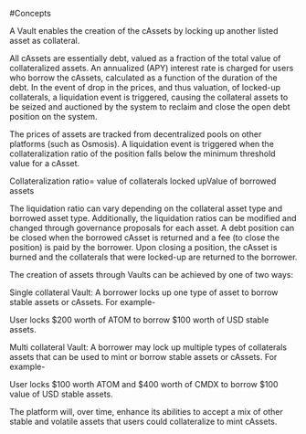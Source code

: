 #Concepts

A Vault enables the creation of the cAssets by locking up another listed asset as collateral.

All cAssets are essentially debt, valued as a fraction of the total value of collateralized assets. An annualized (APY) interest rate is charged for users who borrow the cAssets, calculated as a function of the duration of the debt. In the event of drop in the prices, and thus valuation, of locked-up collaterals, a liquidation event is triggered, causing the collateral assets to be seized and auctioned by the system to reclaim and close the open debt position on the system.

The prices of assets are tracked from decentralized pools on other platforms (such as Osmosis). A liquidation event is triggered when the collateralization ratio of the position falls below the minimum threshold value for a cAsset. 

Collateralization ratio= value of collaterals locked upValue of borrowed assets

The liquidation ratio can vary depending on the collateral asset type and borrowed asset type. Additionally, the liquidation ratios can be modified and changed through governance proposals for each asset. A debt position can be closed when the borrowed cAsset is returned and a fee (to close the position) is paid by the borrower. Upon closing a position, the cAsset is burned and the collaterals that were locked-up are returned to the borrower. 


The creation of assets through Vaults can be achieved by one of two ways:

Single collateral Vault: A borrower locks up one type of asset to borrow stable assets or cAssets. For example-

User locks $200 worth of ATOM to borrow $100 worth of USD stable assets. 


Multi collateral Vault: A borrower may lock up multiple types of collaterals assets that can be used to mint or borrow stable assets or cAssets. For example-

User locks $100 worth ATOM and $400 worth of CMDX to borrow $100 value of USD stable assets.

The platform will, over time, enhance its abilities to accept a mix of other stable and volatile assets that users could collateralize to mint cAssets.
